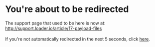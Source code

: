 # You're about to be redirected
The support page that used to be here is now at:
<br />
<a href="http://support.loader.io/article/17-payload-files">http://support.loader.io/article/17-payload-files</a>
<br />
<br />
If you're not automatically redirected in the next 5 seconds, click <a href="http://support.loader.io/article/17-payload-files">here</a>. 

<div id="spacer"></div>
